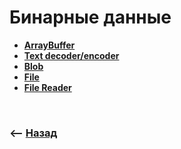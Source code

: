 # Бинарные данные

* **<a href="./pages/array-buffer/readme.md">ArrayBuffer</a>**
* **<a href="./pages/text-decoder-encoder/readme.md">Text decoder/encoder</a>**
* **<a href="./pages/blob/readme.md">Blob</a>**
* **<a href="./pages/file/readme.md">File</a>**
* **<a href="./pages/file-reader/readme.md">File Reader</a>**

<br>

### ⟵ **<a href="../../readme.md">Назад</a>**